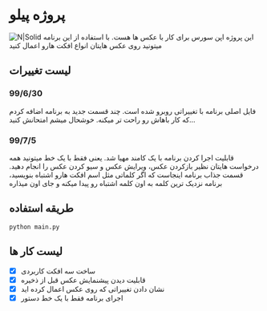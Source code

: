 # پروژه پیلو
![N|Solid](https://repository-images.githubusercontent.com/5171600/28cb0300-7e53-11ea-86e8-ba321370c31a)
این پروژه اپن سورس برای کار با عکس ها هست. با استفاده از این برنامه میتونید روی عکس هایتان انواع افکت هارو اعمال کنید
## لیست تغییرات
### 99/6/30
فایل اصلی برنامه با تغییراتی روبرو شده است.
چند قسمت جدید به برنامه اضافه کردم که کار باهاش رو راحت تر میکنه.
خوشحال میشم امتحانش کنید...

### 99/7/5
قابلیت اجرا کردن برنامه با یک کامند مهیا شد.
یعنی فقط با یک خط میتونید همه درخواست هایتان نظیر بازکردن عکس، ویرایش عکس و سیو کردن عکس را انجام دهید.
قسمت جذاب برنامه اینجاست که اگر کلماتی مثل اسم افکت هارو اشتباه بنویسید، برنامه نزدیک ترین کلمه به اون کلمه اشتباه رو پیدا میکنه و جای اون میذاره


## طریقه استفاده
```
python main.py
```

## لیست کار ها
- [x] ساخت سه افکت کاربردی
- [x] قابلیت دیدن پیشنمایش عکس قبل از ذخیره
- [x] نشان دادن تغییراتی که روی عکس اعمال کرده اید
- [x] اجرای برنامه فقط با یک خط دستور
